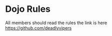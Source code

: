 Dojo Rules
==========

All members should read the rules
the link is here https://github.com/deadlyvipers

